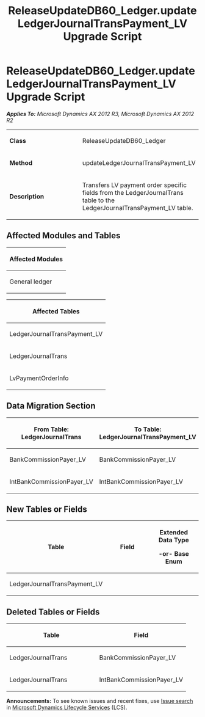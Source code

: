 ﻿---
title: ReleaseUpdateDB60_Ledger.updateLedgerJournalTransPayment_LV Upgrade Script
TOCTitle: ReleaseUpdateDB60_Ledger.updateLedgerJournalTransPayment_LV Upgrade Script
ms:assetid: 468bdd7c-33aa-defc-5758-c203c5eba7a5
ms:mtpsurl: https://msdn.microsoft.com/en-us/library/JJ718966(v=AX.60)
ms:contentKeyID: 49707999
ms.date: 05/18/2015
mtps_version: v=AX.60
---

# ReleaseUpdateDB60\_Ledger.updateLedgerJournalTransPayment\_LV Upgrade Script 


_**Applies To:** Microsoft Dynamics AX 2012 R3, Microsoft Dynamics AX 2012 R2_

<table>
<colgroup>
<col style="width: 50%" />
<col style="width: 50%" />
</colgroup>
<tbody>
<tr class="odd">
<td><p><strong>Class</strong></p></td>
<td><p>ReleaseUpdateDB60_Ledger</p></td>
</tr>
<tr class="even">
<td><p><strong>Method</strong></p></td>
<td><p>updateLedgerJournalTransPayment_LV</p></td>
</tr>
<tr class="odd">
<td><p><strong>Description</strong></p></td>
<td><p>Transfers LV payment order specific fields from the LedgerJournalTrans table to the LedgerJournalTransPayment_LV table.</p></td>
</tr>
</tbody>
</table>


## Affected Modules and Tables

<table>
<colgroup>
<col style="width: 100%" />
</colgroup>
<thead>
<tr class="header">
<th><p>Affected Modules</p></th>
</tr>
</thead>
<tbody>
<tr class="odd">
<td><p>General ledger</p></td>
</tr>
</tbody>
</table>


<table>
<colgroup>
<col style="width: 100%" />
</colgroup>
<thead>
<tr class="header">
<th><p>Affected Tables</p></th>
</tr>
</thead>
<tbody>
<tr class="odd">
<td><p>LedgerJournalTransPayment_LV</p></td>
</tr>
<tr class="even">
<td><p>LedgerJournalTrans</p></td>
</tr>
<tr class="odd">
<td><p>LvPaymentOrderInfo</p></td>
</tr>
</tbody>
</table>


## Data Migration Section

<table>
<colgroup>
<col style="width: 50%" />
<col style="width: 50%" />
</colgroup>
<thead>
<tr class="header">
<th><p>From Table: LedgerJournalTrans</p></th>
<th><p>To Table: LedgerJournalTransPayment_LV</p></th>
</tr>
</thead>
<tbody>
<tr class="odd">
<td><p>BankCommissionPayer_LV</p></td>
<td><p>BankCommissionPayer_LV</p></td>
</tr>
<tr class="even">
<td><p>IntBankCommissionPayer_LV</p></td>
<td><p>IntBankCommissionPayer_LV</p></td>
</tr>
</tbody>
</table>


## New Tables or Fields

<table>
<colgroup>
<col style="width: 33%" />
<col style="width: 33%" />
<col style="width: 33%" />
</colgroup>
<thead>
<tr class="header">
<th><p>Table</p></th>
<th><p>Field</p></th>
<th><p>Extended Data Type</p>
<p>-or- Base Enum</p></th>
</tr>
</thead>
<tbody>
<tr class="odd">
<td><p>LedgerJournalTransPayment_LV</p></td>
<td><p></p></td>
<td><p></p></td>
</tr>
</tbody>
</table>


## Deleted Tables or Fields

<table>
<colgroup>
<col style="width: 50%" />
<col style="width: 50%" />
</colgroup>
<thead>
<tr class="header">
<th><p>Table</p></th>
<th><p>Field</p></th>
</tr>
</thead>
<tbody>
<tr class="odd">
<td><p>LedgerJournalTrans</p></td>
<td><p>BankCommissionPayer_LV</p></td>
</tr>
<tr class="even">
<td><p>LedgerJournalTrans</p></td>
<td><p>IntBankCommissionPayer_LV</p></td>
</tr>
</tbody>
</table>

  
**Announcements:** To see known issues and recent fixes, use [Issue search](http://go.microsoft.com/fwlink/?linkid=389258) in [Microsoft Dynamics Lifecycle Services](http://go.microsoft.com/fwlink/?linkid=306505) (LCS).

